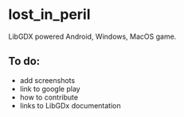 # lost_in_peril
LibGDX powered Android, Windows, MacOS game.

## To do:
* add screenshots
* link to google play
* how to contribute
* links to LibGDx documentation
